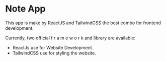 # Note App

This app is make by ReactJS and TailwindCSS the best combo for frontend development.

Currently, two official  f r a m e w o r k and library are available:

- ReactJs use for Website Development.
- TailwindCSS use for styling the website.
